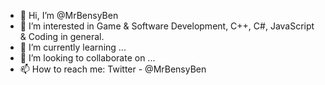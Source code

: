 - 👋 Hi, I’m @MrBensyBen
- 👀 I’m interested in Game & Software Development, C++, C#, JavaScript & Coding in general.
- 🌱 I’m currently learning ...
- 💞️ I’m looking to collaborate on ...
- 📫 How to reach me: Twitter - @MrBensyBen

<!---
MrBensyBen/MrBensyBen is a ✨ special ✨ repository because its `README.md` (this file) appears on your GitHub profile.
You can click the Preview link to take a look at your changes.
--->

